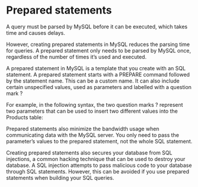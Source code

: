 # Prepared statements

A query must be parsed by MySQL before it can be executed, which takes time and causes delays.

However, creating prepared statements in MySQL reduces the parsing time for queries. A prepared statement only needs to be parsed by MySQL once, regardless of the number of times it’s used and executed.

A prepared statement in MySQL is a template that you create with an SQL statement. A prepared statement starts with a PREPARE command followed by the statement name. This can be a custom name. It can also include certain unspecified values, used as parameters and labelled with a question mark ?

For example, in the following syntax, the two question marks ? represent two parameters that can be used to insert two different values into the Products table:

Prepared statements also minimize the bandwidth usage when communicating data with the MySQL server. You only need to pass the parameter’s values to the prepared statement, not the whole SQL statement.

Creating prepared statements also secures your database from SQL injections, a common hacking technique that can be used to destroy your database. A SQL injection attempts to pass malicious code to your database through SQL statements. However, this can be avoided if you use prepared statements when building your SQL queries.
